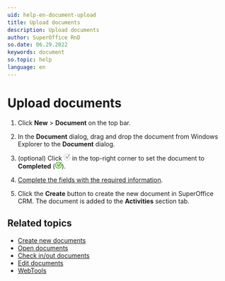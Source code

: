 ```yaml
---
uid: help-en-document-upload
title: Upload documents
description: Upload documents
author: SuperOffice RnD
so.date: 06.29.2022
keywords: document
so.topic: help
language: en
---
```


# Upload documents

1. Click **New** > **Document** on the top bar.

2. In the **Document** dialog, drag and drop the document from Windows Explorer to the **Document** dialog.

3. (optional) Click ![icon][img1] in the top-right corner to set the document to **Completed** (![icon][img2]).

4. [Complete the fields with the required information][1].

5. Click the **Create** button to create the new document in SuperOffice CRM. The document is added to the **Activities** section tab.

## Related topics

* [Create new documents][2]
* [Open documents][3]
* [Check in/out documents][5]
* [Edit documents][4]
* [WebTools][6]

<!-- Referenced links -->
[1]: screen/index.md
[2]: create.md
[3]: open.md
[4]: edit.md
[5]: lock.md
[6]: ../../webtools/learn/index.md

<!-- Referenced images -->
[img1]: ../../../media/icons/followup-not-completed-small.png
[img2]: ../../../media/icons/followup-completed-small.png
